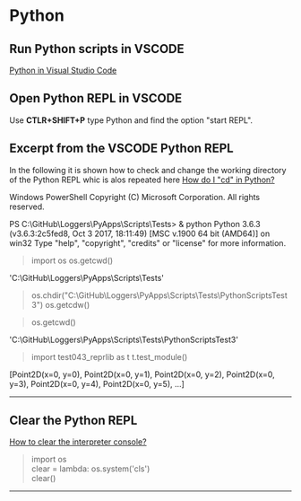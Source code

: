 # Python

## Run Python scripts in VSCODE

[Python in Visual Studio Code](https://code.visualstudio.com/docs/languages/python)  

## Open Python REPL in VSCODE

Use __CTLR+SHIFT+P__ type Python and find the option "start REPL".

## Excerpt from the VSCODE Python REPL

In the following it is shown how to check and change the working directory of the Python REPL whic is alos repeated here [How do I "cd" in Python?](https://stackoverflow.com/questions/431684/how-do-i-cd-in-python)

Windows PowerShell
Copyright (C) Microsoft Corporation. All rights reserved.

PS C:\GitHub\Loggers\PyApps\Scripts\Tests> & python
Python 3.6.3 (v3.6.3:2c5fed8, Oct  3 2017, 18:11:49) [MSC v.1900 64 bit (AMD64)] on win32
Type "help", "copyright", "credits" or "license" for more information.

> import os
> os.getcwd()

'C:\\GitHub\\Loggers\\PyApps\\Scripts\\Tests'

> os.chdir("C:\\GitHub\\Loggers\\PyApps\\Scripts\\Tests\\PythonScriptsTest3")
> os.getcdw()

> os.getcwd()

'C:\\GitHub\\Loggers\\PyApps\\Scripts\\Tests\\PythonScriptsTest3'

> import test043_reprlib as t
> t.test_module()

[Point2D(x=0, y=0), Point2D(x=0, y=1), Point2D(x=0, y=2), Point2D(x=0, y=3), Point2D(x=0, y=4), Point2D(x=0, y=5), ...]

***

## Clear the Python REPL

[How to clear the interpreter console?](https://stackoverflow.com/questions/517970/how-to-clear-the-interpreter-console)

> import os  
> clear = lambda: os.system('cls')  
> clear()

****